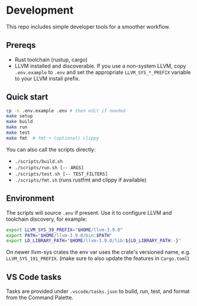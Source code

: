 # Development

This repo includes simple developer tools for a smoother workflow.

## Prereqs
- Rust toolchain (rustup, cargo)
- LLVM installed and discoverable. If you use a non-system LLVM, copy `.env.example` to `.env` and set the appropriate `LLVM_SYS_*_PREFIX` variable to your LLVM install prefix.

## Quick start
```bash
cp -n .env.example .env # then edit if needed
make setup
make build
make run
make test
make fmt  # fmt + (optional) clippy
```

You can also call the scripts directly:

- `./scripts/build.sh`
- `./scripts/run.sh [-- ARGS]`
- `./scripts/test.sh [-- TEST_FILTERS]`
- `./scripts/fmt.sh` (runs rustfmt and clippy if available)

## Environment
The scripts will source `.env` if present. Use it to configure LLVM and toolchain discovery, for example:

```bash
export LLVM_SYS_39_PREFIX="$HOME/llvm-3.9.0"
export PATH="$HOME/llvm-3.9.0/bin:$PATH"
export LD_LIBRARY_PATH="$HOME/llvm-3.9.0/lib:${LD_LIBRARY_PATH:-}"
```

On newer llvm-sys crates the env var uses the crate's versioned name, e.g. `LLVM_SYS_191_PREFIX`. (make sure to also update the features in `Cargo.toml`)

## VS Code tasks
Tasks are provided under `.vscode/tasks.json` to build, run, test, and format from the Command Palette.
